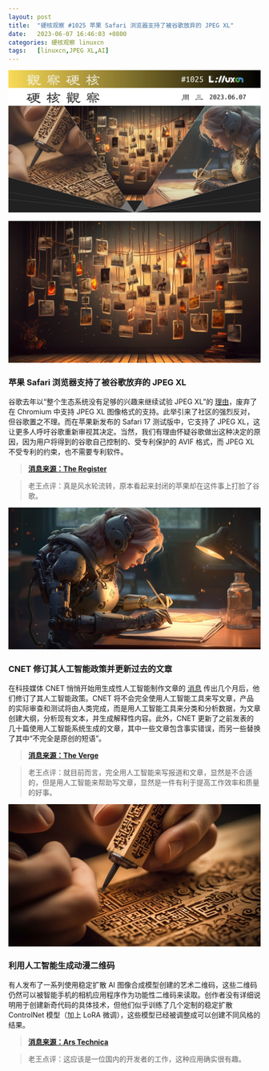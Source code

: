 ```yaml
---
layout: post
title:	"硬核观察 #1025 苹果 Safari 浏览器支持了被谷歌放弃的 JPEG XL"
date:	2023-06-07 16:46:03 +0800 
categories:	硬核观察 linuxcn 
tags:	[linuxcn,JPEG XL,AI]
---
```



![](/Asserts/Images/album/202306/07/164501ywsznlcl0e2gkgpe.jpg)


![](/Asserts/Images/album/202306/07/164512jasca06vm6l56qwq.jpg)


### 苹果 Safari 浏览器支持了被谷歌放弃的 JPEG XL


谷歌去年以“整个生态系统没有足够的兴趣来继续试验 JPEG XL”的 [理由](/article-15197-1.html)，废弃了在 Chromium 中支持 JPEG XL 图像格式的支持。此举引来了社区的强烈反对，但谷歌置之不理。而在苹果新发布的 Safari 17 测试版中，它支持了 JPEG XL，这让更多人呼吁谷歌重新审视其决定。当然，我们有理由怀疑谷歌做出这种决定的原因，因为用户将得到的谷歌自己控制的、受专利保护的 AVIF 格式，而 JPEG XL 不受专利的约束，也不需要专利软件。



> 
> **[消息来源：The Register](https://www.theregister.com/2023/06/07/apple_safari_jpeg_xl/)**
> 
> 
> 



> 
> 老王点评：真是风水轮流转，原本看起来封闭的苹果却在这件事上打脸了谷歌。
> 
> 
> 


![](/Asserts/Images/album/202306/07/164527x5oyw3qgig3weq8e.jpg)


### CNET 修订其人工智能政策并更新过去的文章


在科技媒体 CNET 悄悄开始用生成性人工智能制作文章的 [消息](/article-15451-1.html) 传出几个月后，他们修订了其人工智能政策。CNET 将不会完全使用人工智能工具来写文章，产品的实际审查和测试将由人类完成，而是用人工智能工具来分类和分析数据，为文章创建大纲，分析现有文本，并生成解释性内容。此外，CNET 更新了之前发表的几十篇使用人工智能系统生成的文章，其中一些文章包含事实错误，而另一些替换了其中“不完全是原创的短语”。



> 
> **[消息来源：The Verge](https://www.theverge.com/2023/6/6/23750761/cnet-ai-generated-stories-policy-update)**
> 
> 
> 



> 
> 老王点评：就目前而言，完全用人工智能来写报道和文章，显然是不合适的，但是用人工智能来帮助写文章，显然是一件有利于提高工作效率和质量的好事。
> 
> 
> 


![](/Asserts/Images/album/202306/07/164547jqgh1jh44btdgua2.jpg)


### 利用人工智能生成动漫二维码


有人发布了一系列使用稳定扩散 AI 图像合成模型创建的艺术二维码，这些二维码仍然可以被智能手机的相机应用程序作为功能性二维码来读取。创作者没有详细说明用于创建新奇代码的具体技术，但他们似乎训练了几个定制的稳定扩散 ControlNet 模型（加上 LoRA 微调），这些模型已经被调整成可以创建不同风格的结果。



> 
> **[消息来源：Ars Technica](https://arstechnica.com/information-technology/2023/06/redditor-creates-working-anime-qr-codes-using-stable-diffusion/)**
> 
> 
> 



> 
> 老王点评：这应该是一位国内的开发者的工作，这种应用确实很有趣。
> 
> 
>
